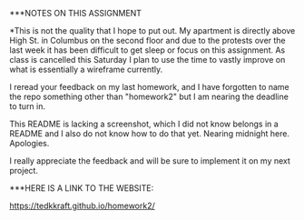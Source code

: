 ***NOTES ON THIS ASSIGNMENT

*This is not the quality that I hope to put out. My apartment is directly above High St. in Columbus on the second floor and due to the protests over the last week it has been difficult to get sleep or focus on this assignment. As class is cancelled this Saturday I plan to use the time to vastly improve on what is essentially a wireframe currently.

I reread your feedback on my last homework, and I have forgotten to name the repo something other than "homework2" but I am nearing the deadline to turn in.

This README is lacking a screenshot, which I did not know belongs in a README and I also do not know how to do that yet. Nearing midnight here. Apologies.

I really appreciate the feedback and will be sure to implement it on my next project.


***HERE IS A LINK TO THE WEBSITE: 

https://tedkkraft.github.io/homework2/
